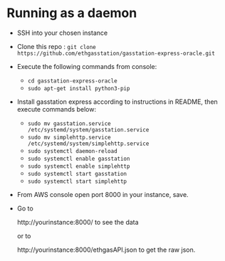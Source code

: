 # Running as a daemon

- SSH into your chosen instance

- Clone this repo :
  `git clone https://github.com/ethgasstation/gasstation-express-oracle.git`

- Execute the following commands from console:   
  - `cd gasstation-express-oracle`
  - `sudo apt-get install python3-pip`


- Install gasstation express according to instructions in README, then execute commands below:
  - `sudo mv gasstation.service /etc/systemd/system/gasstation.service`
  - `sudo mv simplehttp.service /etc/systemd/system/simplehttp.service`
  - `sudo systemctl daemon-reload`
  - `sudo systemctl enable gasstation`
  - `sudo systemctl enable simplehttp`
  - `sudo systemctl start gasstation`
  - `sudo systemctl start simplehttp`


- From AWS console open port 8000 in your instance, save.

- Go to

    http://yourinstance:8000/ to see the data

    or to

    http://yourinstance:8000/ethgasAPI.json to get the raw json.
